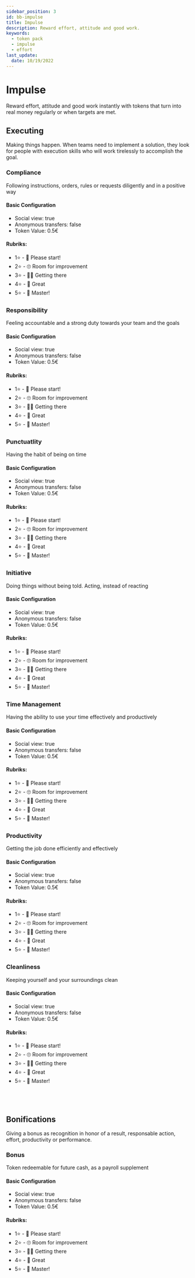 ```yaml
---
sidebar_position: 3
id: bb-impulse
title: Impulse
description: Reward effort, attitude and good work.
keywords:
  - token pack
  - impulse
  - effort
last_update:
  date: 10/19/2022
---
```


# Impulse

Reward effort, attitude and good work instantly with tokens that turn into real money regularly or when targets are met.

## Executing

Making things happen. When teams need to implement a solution, they look for people with execution skills who will work tirelessly to accomplish the goal.

### Compliance

Following instructions, orders, rules or requests diligently and in a positive way

<h4> Basic Configuration </h4>

- Social view: true
- Anonymous transfers: false
- Token Value: 0.5€

<h4> Rubriks: </h4>

- 1⭐ - 🤨​ Please start!
- 2⭐ - 🙄​ Room for improvement
- 3⭐ - 🙌🏼​ Getting there
- 4⭐ - 🤩​ Great
- 5⭐ - 💯​ Master!

### Responsibility

Feeling accountable and a strong duty towards your team and the goals

<h4> Basic Configuration </h4>

- Social view: true
- Anonymous transfers: false
- Token Value: 0.5€

<h4> Rubriks: </h4>

- 1⭐ - 🤨​ Please start!
- 2⭐ - 🙄​ Room for improvement
- 3⭐ - 🙌🏼​ Getting there
- 4⭐ - 🤩​ Great
- 5⭐ - 💯​ Master!

### Punctuatlity

Having the habit of being on time

<h4> Basic Configuration </h4>

- Social view: true
- Anonymous transfers: false
- Token Value: 0.5€

<h4> Rubriks: </h4>

- 1⭐ - 🤨​ Please start!
- 2⭐ - 🙄​ Room for improvement
- 3⭐ - 🙌🏼​ Getting there
- 4⭐ - 🤩​ Great
- 5⭐ - 💯​ Master!

### Initiative

Doing things without being told. Acting, instead of reacting

<h4> Basic Configuration </h4>

- Social view: true
- Anonymous transfers: false
- Token Value: 0.5€

<h4> Rubriks: </h4>

- 1⭐ - 🤨​ Please start!
- 2⭐ - 🙄​ Room for improvement
- 3⭐ - 🙌🏼​ Getting there
- 4⭐ - 🤩​ Great
- 5⭐ - 💯​ Master!

### Time Management

Having the ability to use your time effectively and productively

<h4> Basic Configuration </h4>

- Social view: true
- Anonymous transfers: false
- Token Value: 0.5€

<h4> Rubriks: </h4>

- 1⭐ - 🤨​ Please start!
- 2⭐ - 🙄​ Room for improvement
- 3⭐ - 🙌🏼​ Getting there
- 4⭐ - 🤩​ Great
- 5⭐ - 💯​ Master!

### Productivity

Getting the job done efficiently and effectively

<h4> Basic Configuration </h4>

- Social view: true
- Anonymous transfers: false
- Token Value: 0.5€

<h4> Rubriks: </h4>

- 1⭐ - 🤨​ Please start!
- 2⭐ - 🙄​ Room for improvement
- 3⭐ - 🙌🏼​ Getting there
- 4⭐ - 🤩​ Great
- 5⭐ - 💯​ Master!

### Cleanliness

Keeping yourself and your surroundings clean

<h4> Basic Configuration </h4>

- Social view: true
- Anonymous transfers: false
- Token Value: 0.5€

<h4> Rubriks: </h4>

- 1⭐ - 🤨​ Please start!
- 2⭐ - 🙄​ Room for improvement
- 3⭐ - 🙌🏼​ Getting there
- 4⭐ - 🤩​ Great
- 5⭐ - 💯​ Master!

<br></br>

## Bonifications

Giving a bonus as recognition in honor of a result, responsable action, effort, productivity or performance.

### Bonus

Token redeemable for future cash, as a payroll supplement

<h4> Basic Configuration </h4>

- Social view: true
- Anonymous transfers: false
- Token Value: 0.5€

<h4> Rubriks: </h4>

- 1⭐ - 🤨​ Please start!
- 2⭐ - 🙄​ Room for improvement
- 3⭐ - 🙌🏼​ Getting there
- 4⭐ - 🤩​ Great
- 5⭐ - 💯​ Master!

